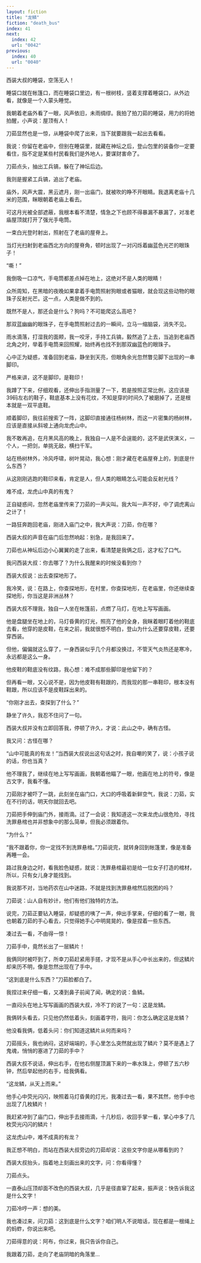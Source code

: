 ```yaml
---
layout: fiction
title: "龙鳞"
fiction: "death_bus"
index: 41
next:
  index: 42
  url: "0042"
previous:
  index: 40
  url: "0040"
---
```

西装大叔的睡袋，空荡无人！

睡袋口就在帐篷口，而在睡袋口里边，有一根树枝，竖着支撑着睡袋口，从外边看，就像是一个人蒙头睡觉。

我朝着老庙外看了一眼，风声依旧，未雨绸缪。我拍了拍刀茹的睡袋，用力的将她拍醒，小声说：屋顶有人！

刀茹显然也是一惊，从睡袋中爬了出来，当下就要跟我一起出去看看。

我说：你留在老庙中，但别在睡袋里，就藏在神坛之后，登山包里的装备你一定要看住，指不定是某些村民看我们是外地人，要谋财害命了。

刀茹点头，抽出工兵镐，躲在了神坛后边。

我则是握紧工兵镐，追出了老庙。

庙外，风声大震，黑云遮月，刚一出庙门，就被吹的睁不开眼睛。我退离老庙十几米的范围，眯眼朝着老庙上看去。

可这月光被全部遮蔽，我根本看不清楚，情急之下也顾不得暴漏不暴漏了，对准老庙屋顶就打开了强光手电筒。

一束白光登时射出，照射在了老庙的屋脊上。

当灯光扫射到老庙西北方向的屋脊角，顿时出现了一对闪烁着幽蓝色光芒的眼珠子！

“嘶！”

我倒吸一口凉气，手电筒都差点掉在地上，这绝对不是人类的眼睛！

众所周知，在黑暗的夜晚如果拿着手电筒照射狗眼或者猫眼，就会现这些动物的眼珠子反射光芒。这一点，人类是做不到的。

既然不是人，那还会是什么？狗吗？不可能爬这么高吧？

那双蓝幽幽的眼珠子，在手电筒照射过去的一瞬间，立马一缩脑袋，消失不见。

雨水滴落，打湿我的面颊，我一咬牙，手持工兵镐，毅然追了上去，当追到老庙西北角之时，举着手电筒来回照耀，始终再也找不到那双幽蓝色的眼珠子。

心中正为疑惑，准备回到老庙，静坐到天亮，但眼角余光忽然瞥见脚下出现的一串脚印。

严格来讲，这不是脚印，是鞋印！

我蹲了下来，仔细观看，还伸出手指测量了一下，若是按照正常比例，这应该是39码左右的鞋子，鞋底基本上没有花纹，不知是穿的时间久了被磨掉了，还是根本就是一双平底鞋。

顺着脚印，我往前搜索了一阵，这脚印直接通往杨树林，而这一片密集的杨树林，应该是直接从斜坡上通向龙虎山中。

我不敢再追，在月黑风高的晚上，我独自一人是不会逞能的，这不是武侠演义，一个人，一把剑，单挑无敌，横扫千军。

站在杨树林外，冷风呼啸，树叶晃动，我心想：刚才藏在老庙屋脊上的，到底是什么东西？

从这刚刚逃跑的鞋印来看，肯定是人，但人类的眼睛怎么可能会反射光线？

难不成，龙虎山中真的有鬼？

正自疑惑间，忽然老庙里传来了刀茹的一声尖叫。我大叫一声不好，中了调虎离山之计了！

一路狂奔跑回老庙，刚进入庙门之中，我大声说：刀茹，你在哪？

西装大叔的声音在庙门后忽然响起：别急，是我回来了。

刀茹也从神坛后边小心翼翼的走了出来，看清楚是我俩之后，这才松了口气。

我问西装大叔：你去哪了？为什么我醒来的时候没看到你？

西装大叔说：出去查探地形了。

我冷笑，说：在路上，你查探地形，在村里，你查探地形，在老庙里，你还继续查探地形，你当这是非洲丛林？

西装大叔不理我，独自一人坐在帐篷前，点燃了马灯，在地上写写画画。

他是盘腿坐在地上的，马灯昏黄的灯光，照亮了他的全身，我眯着眼盯着他的鞋底去看，他穿的是皮鞋，在来之前，我就很想不明白，登山为什么还要穿皮鞋，还要穿西装。

但他，偏偏就这么穿了，一身西装似乎几个月都没换过，不管天气炎热还是寒冷，永远都是这么一身。

他皮鞋的鞋底没有纹路，我心想：难不成那些脚印是他留下的？

但再看一眼，又心说不是，因为他皮鞋有鞋跟的，而我现的那一串鞋印，根本没有鞋跟，所以应该不是皮鞋踩出来的。

“你刚才出去，查探到了什么？”

静坐了许久，我忍不住问了一句。

西装大叔并没有立即回答我，停顿了许久，才说：此山之中，确有古怪。

我又问：古怪在哪？

“山中可能真的有龙！”当西装大叔说出这句话之时，我自嘲的笑了，说：小孩子说的话，你也当真？

他不理我了，继续在地上写写画画，我朝着他瞄了一眼，他画在地上的符号，像是古文字，我看不懂。

刀茹刚才被吓了一跳，此刻坐在庙门口，大口的呼吸着新鲜空气，我说：刀茹，实在不行的话，明天你就回去吧。

刀茹把手伸到庙门外，接雨滴。过了一会说：我知道这一次来龙虎山很危险，寻找洗罪悬棺也并非想象中的那么简单，但我必须跟着你。

“为什么？”

“我不跟着你，你一定找不到洗罪悬棺。”刀茹说完，就转身回到帐篷里，像是准备再睡一会。

路过我身边之时，看我脸色疑惑，就说：洗罪悬棺最初是给一位女子打造的棺材，所以，只有女儿身才能找到。

我说那不对，当地药农在山中迷路，不就是找到洗罪悬棺然后脱困的吗？

刀茹说：山人自有妙计，他们有他们独特的方法。

说完，刀茹正要钻入睡袋，却疑惑的咦了一声，伸出手掌来，仔细的看了一眼，我也朝着刀茹的手心看去，只觉得她手心中明晃晃的，像是捏着一些东西。

凑过去一看，不由得一惊！

刀茹手中，竟然长出了一层鳞片！

我俩同时被吓到了，所幸刀茹赶紧用手搓，才现不是从手心中长出来的，但这鳞片却来历不明，像是忽然出现在了手中。

“这到底是什么东西？”刀茹脸都白了。

我捏过来仔细一看，又凑到鼻子前闻了闻，确定的说：鱼鳞。

一直闷头在地上写写画画的西装大叔，冷不丁的说了一句：这是龙鳞。

我俩转头看去，只见他仍然低着头，刻画着字符，我问：你怎么确定这是龙鳞？

他没看我俩，低着头问：你们知道这鳞片从何而来吗？

刀茹摇头，我也纳闷，这好端端的，手心里怎么突然就出现了鳞片？莫不是遇上了鬼魂，悄悄的塞进了刀茹的手中？

西装大叔不说话，伸出右手，在他右侧屋顶漏下来的一串水珠上，停顿了五六秒钟，然后举起他的右手，给我俩看。

“这龙鳞，从天上而来。”

他手心中荧光闪闪，映照着马灯昏黄的灯光，我凑过去一看，果不其然，他手中也出现了几枚鳞片！

我赶紧冲到了庙门口，伸出手去接雨滴，十几秒后，收回手掌一看，掌心中多了几枚荧光闪闪的鳞片！

这龙虎山中，难不成真的有龙？

我正想不明白，而站在西装大叔旁边的刀茹却说：这些文字你是从哪看到的？

西装大叔抬头，指着地上刻画出来的文字，问：你看得懂？

刀茹点头。

一直泰山压顶却面不改色的西装大叔，几乎是径直窜了起来，振声说：快告诉我这是什么文字！

刀茹冷哼一声：想的美。

我也凑过来，问刀茹：这到底是什么文字？咱们明人不说暗话，现在都是一根绳上的蚂蚱，你说出来吧。

刀茹得意的说：阿布，你过来，我只告诉你自己。

我跟着刀茹，走向了老庙阴暗的角落里...